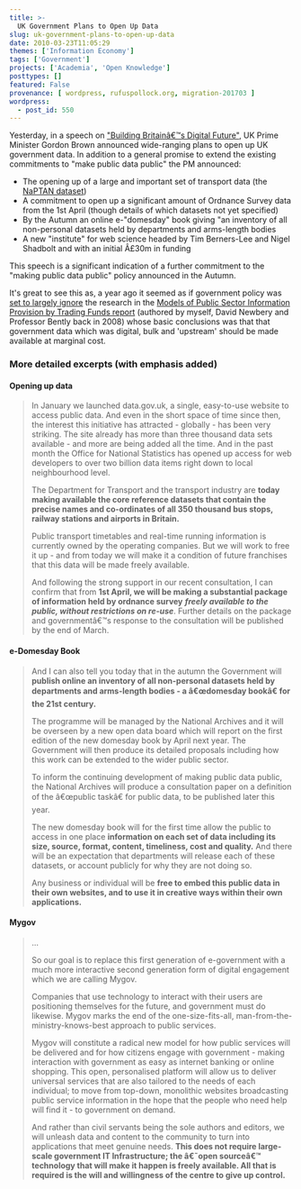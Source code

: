 ```yaml
---
title: >-
  UK Government Plans to Open Up Data
slug: uk-government-plans-to-open-up-data
date: 2010-03-23T11:05:29
themes: ['Information Economy']
tags: ['Government']
projects: ['Academia', 'Open Knowledge']
posttypes: []
featured: False
provenance: [ wordpress, rufuspollock.org, migration-201703 ]
wordpress:
  - post_id: 550
---
```


Yesterday, in a speech on ["Building Britainâ€™s Digital Future"](http://www.number10.gov.uk/Page22897), UK Prime Minister Gordon Brown announced wide-ranging plans to open up UK government data. In addition to a general promise to extend the existing commitments to "make public data public" the PM announced:

  * The opening up of a large and important set of transport data (the [NaPTAN dataset](http://ckan.net/package/naptan))
  * A commitment to open up a significant amount of Ordnance Survey data from the 1st April (though details of which datasets not yet specified)
  * By the Autumn an online e-"domesday" book giving "an inventory of all non-personal datasets held by departments and arms-length bodies
  * A new "institute" for web science headed by Tim Berners-Lee and Nigel Shadbolt and with an initial Â£30m in funding

This speech is a significant indication of a further commitment to the "making public data public" policy announced in the Autumn.

It's great to see this as, a year ago it seemed as if government policy was [set to largely ignore](http://www.rufuspollock.org/2009/04/23/results-of-the-trading-funds-review/) the research in the [Models of Public Sector Information Provision by Trading Funds report](http://www.rufuspollock.org/2008/03/12/models-of-public-sector-information-provision-via-trading-funds-report-published-today/) (authored by myself, David Newbery and Professor Bently back in 2008) whose basic conclusions was that that government data which was digital, bulk and 'upstream' should be made available at marginal cost.


### More detailed excerpts (with emphasis added)

#### Opening up data

> In January we launched data.gov.uk, a single, easy-to-use website to access public data. And even in the short space of time since then, the interest this initiative has attracted - globally - has been very striking. The site already has more than three thousand data sets available - and more are being added all the time. And in the past month the Office for National Statistics has opened up access for web developers to over two billion data items right down to local neighbourhood level.
>
> The Department for Transport and the transport industry are **today making available the core reference datasets that contain the precise names and co-ordinates of all 350 thousand bus stops, railway stations and airports in Britain.**
>
> Public transport timetables and real-time running information is currently owned by the operating companies. But we will work to free it up - and from today we will make it a condition of future franchises that this data will be made freely available.
>
> And following the strong support in our recent consultation, I can confirm that from **1st April, we will be making a substantial package of information held by ordnance survey** ***freely available to the public, without restrictions on re-use***. Further details on the package and governmentâ€™s response to the consultation will be published by the end of March.

#### e-Domesday Book

> And I can also tell you today that in the autumn the Government will **publish online an inventory of all non-personal datasets held by departments and arms-length bodies - a â€œdomesday bookâ€ for the 21st century.**
>
> The programme will be managed by the National Archives and it will be overseen by a new open data board which will report on the first edition of the new domesday book by April next year. The Government will then produce its detailed proposals including how this work can be extended to the wider public sector.
>
> To inform the continuing development of making public data public, the National Archives will produce a consultation paper on a definition of the â€œpublic taskâ€ for public data, to be published later this year.
>
> The new domesday book will for the first time allow the public to access in one place **information on each set of data including its size, source, format, content, timeliness, cost and quality.** And there will be an expectation that departments will release each of these datasets, or account publicly for why they are not doing so.
>
> Any business or individual will be **free to embed this public data in their own websites, and to use it in creative ways within their own applications.**

#### Mygov

> ...
> 
> So our goal is to replace this first generation of e-government with a much more interactive second generation form of digital engagement which we are calling Mygov.
>
> Companies that use technology to interact with their users are positioning themselves for the future, and government must do likewise.  Mygov marks the end of the one-size-fits-all, man-from-the-ministry-knows-best approach to public services.
>
> Mygov will constitute a radical new model for how public services will be delivered and for how citizens engage with government - making interaction with government as easy as internet banking or online shopping. This open, personalised platform will allow us to deliver universal services that are also tailored to the needs of each individual; to move from top-down, monolithic websites broadcasting public service information in the hope that the people who need help will find it - to government on demand.
>
> And rather than civil servants being the sole authors and editors, we will unleash data and content to the community to turn into applications that meet genuine needs. **This does not require large-scale government IT Infrastructure; the â€˜open sourceâ€™ technology that will make it happen is freely available. All that is required is the will and willingness of the centre to give up control.**


